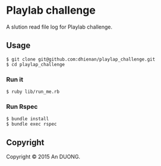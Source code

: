 # Playlab challenge

A slution read file log for Playlab challenge.

## Usage

```shell
$ git clone git@github.com:dhienan/playlap_challenge.git
$ cd playlap_challenge
```
### Run it

```shell
$ ruby lib/run_me.rb
```
### Run Rspec

```shell
$ bundle install
$ bundle exec rspec
```

## Copyright

Copyright © 2015 An DUONG.